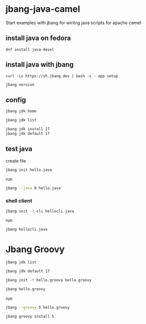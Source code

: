 # jbang-java-camel
Start examples with jbang for wiritng java scripts for apache camel

## install java on fedora 

```
dnf install java-devel
```

## install java with jbang

```
curl -Ls https://sh.jbang.dev | bash -s - app setup
```

```bash
jbang version
```


## config

```bash
jbang jdk home
```

```bash
jbang jdk list
```


```bash
jbang jdk install 17
jbang jdk default 17
```

## test java

create file
```bash
jbang init hello.java
```

run
```bash
jbang --java 8 hello.java
```

### shell client

```bash
jbang init -t cli hellocli.java
```

run
```bash
jbang hellocli.java
```


# Jbang Groovy


```bash
jbang jdk list
```

```bash
jbang jdk default 17
```

```bash
jbang init -t hello.groovy hello.groovy
```


```bash
jbang hello.groovy
```

run
```bash
jbang --groovy 5 hello.groovy
```

```
jbang groovy install 5
```


